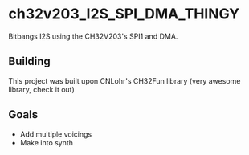 # ch32v203_I2S_SPI_DMA_THINGY
Bitbangs I2S using the CH32V203's SPI1 and DMA. 

## Building
This project was built upon CNLohr's CH32Fun library (very awesome library, check it out)

## Goals
- Add multiple voicings
- Make into synth
